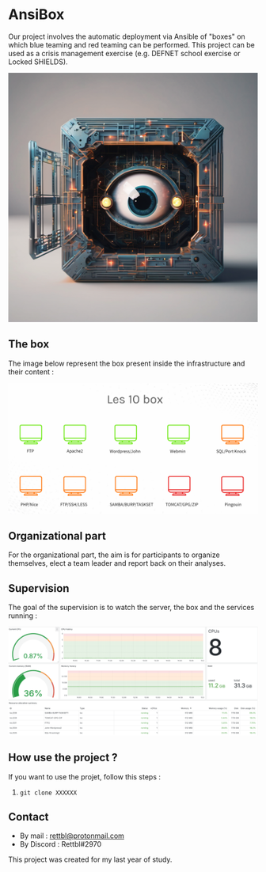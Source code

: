 # AnsiBox

Our project involves the automatic deployment via Ansible of "boxes" on which blue teaming and red teaming can be performed. This project can be used as a crisis management exercise (e.g. DEFNET school exercise or Locked SHIELDS).

![](./images/ansibox.png)

## The box
The image below represent the box present inside the infrastructure and their content :

![](./images/box.png)

## Organizational part

For the organizational part, the aim is for participants to organize themselves, elect a team leader and report back on their analyses.

## Supervision

The goal of the supervision is to watch the server, the box and the services running :

![](./images/grafana.png)

## How use the project ?

If you want to use the projet, follow this steps :

1. `git clone XXXXXX`

## Contact

* By mail : rettbl@protonmail.com
* By Discord : Rettbl#2970

This project was created for my last year of study.
